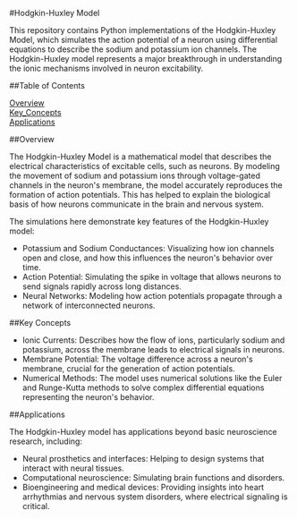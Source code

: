 #Hodgkin-Huxley  Model

This repository contains Python implementations of the Hodgkin-Huxley Model, which simulates the action potential of a neuron using differential equations to describe the sodium and potassium ion channels. The Hodgkin-Huxley model represents a major breakthrough in understanding the ionic mechanisms involved in neuron excitability.

##Table of Contents

[Overview](#Overview)   
[Key_Concepts](#Key_Concepts)  
[Applications](#Applications)  

##Overview

The Hodgkin-Huxley Model is a mathematical model that describes the electrical characteristics of excitable cells, such as neurons. By modeling the movement of sodium and potassium ions through voltage-gated channels in the neuron's membrane, the model accurately reproduces the formation of action potentials. This has helped to explain the biological basis of how neurons communicate in the brain and nervous system.

The simulations here demonstrate key features of the Hodgkin-Huxley model:

- Potassium and Sodium Conductances: Visualizing how ion channels open and close, and how this influences the neuron's behavior over time.
- Action Potential: Simulating the spike in voltage that allows neurons to send signals rapidly across long distances.
- Neural Networks: Modeling how action potentials propagate through a network of interconnected neurons.

##Key Concepts

- Ionic Currents: Describes how the flow of ions, particularly sodium and potassium, across the membrane leads to electrical signals in neurons.
- Membrane Potential: The voltage difference across a neuron's membrane, crucial for the generation of action potentials.
- Numerical Methods: The model uses numerical solutions like the Euler and Runge-Kutta methods to solve complex differential equations representing the neuron's behavior.

##Applications

The Hodgkin-Huxley model has applications beyond basic neuroscience research, including:

- Neural prosthetics and interfaces: Helping to design systems that interact with neural tissues.
- Computational neuroscience: Simulating brain functions and disorders.
- Bioengineering and medical devices: Providing insights into heart arrhythmias and nervous system disorders, where electrical signaling is critical.
